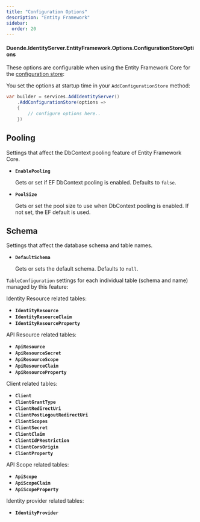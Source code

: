 ```yaml
---
title: "Configuration Options"
description: "Entity Framework"
sidebar:
  order: 20
---
```


#### Duende.IdentityServer.EntityFramework.Options.ConfigurationStoreOptions

These options are configurable when using the Entity Framework Core for
the [configuration store](/identityserver/v7/data/configuration):

You set the options at startup time in your `AddConfigurationStore` method:

```cs
var builder = services.AddIdentityServer()
    .AddConfigurationStore(options =>
    {
        // configure options here..
    })
```

## Pooling

Settings that affect the DbContext pooling feature of Entity Framework Core.

* **`EnablePooling`**

  Gets or set if EF DbContext pooling is enabled. Defaults to `false`.


* **`PoolSize`**

  Gets or set the pool size to use when DbContext pooling is enabled. If not set, the EF default is used.

## Schema

Settings that affect the database schema and table names.

* **`DefaultSchema`**

  Gets or sets the default schema. Defaults to `null`.

`TableConfiguration` settings for each individual table (schema and name) managed by this feature:

Identity Resource related tables:

* **`IdentityResource`**
* **`IdentityResourceClaim`**
* **`IdentityResourceProperty`**

API Resource related tables:

* **`ApiResource`**
* **`ApiResourceSecret`**
* **`ApiResourceScope`**
* **`ApiResourceClaim`**
* **`ApiResourceProperty`**

Client related tables:

* **`Client`**
* **`ClientGrantType`**
* **`ClientRedirectUri`**
* **`ClientPostLogoutRedirectUri`**
* **`ClientScopes`**
* **`ClientSecret`**
* **`ClientClaim`**
* **`ClientIdPRestriction`**
* **`ClientCorsOrigin`**
* **`ClientProperty`**

API Scope related tables:

* **`ApiScope`**
* **`ApiScopeClaim`**
* **`ApiScopeProperty`**

Identity provider related tables:

* **`IdentityProvider`**

